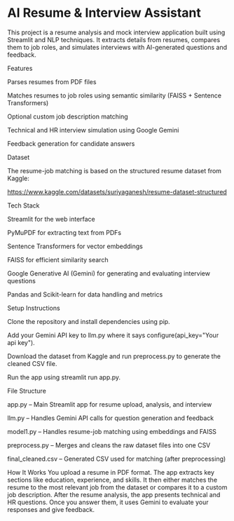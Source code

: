 # AI Resume & Interview Assistant


This project is a resume analysis and mock interview application built using Streamlit and NLP techniques. It extracts details from resumes, compares them to job roles, and simulates interviews with AI-generated questions and feedback.


Features

Parses resumes from PDF files

Matches resumes to job roles using semantic similarity (FAISS + Sentence Transformers)

Optional custom job description matching

Technical and HR interview simulation using Google Gemini

Feedback generation for candidate answers


Dataset

The resume-job matching is based on the structured resume dataset from Kaggle:

https://www.kaggle.com/datasets/suriyaganesh/resume-dataset-structured


Tech Stack

Streamlit for the web interface

PyMuPDF for extracting text from PDFs

Sentence Transformers for vector embeddings

FAISS for efficient similarity search

Google Generative AI (Gemini) for generating and evaluating interview questions

Pandas and Scikit-learn for data handling and metrics


Setup Instructions

Clone the repository and install dependencies using pip.

Add your Gemini API key to llm.py where it says configure(api_key="Your api key").

Download the dataset from Kaggle and run preprocess.py to generate the cleaned CSV file.

Run the app using streamlit run app.py.


File Structure

app.py – Main Streamlit app for resume upload, analysis, and interview

llm.py – Handles Gemini API calls for question generation and feedback

model1.py – Handles resume-job matching using embeddings and FAISS

preprocess.py – Merges and cleans the raw dataset files into one CSV

final_cleaned.csv – Generated CSV used for matching (after preprocessing)


How It Works
You upload a resume in PDF format. The app extracts key sections like education, experience, and skills. It then either matches the resume to the most relevant job from the dataset or compares it to a custom job description. After the resume analysis, the app presents technical and HR questions. Once you answer them, it uses Gemini to evaluate your responses and give feedback.
